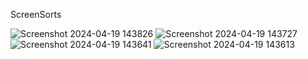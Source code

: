 ScreenSorts

![Screenshot 2024-04-19 143826](https://github.com/Krishm8/strudent_project/assets/148517012/8ec2f4f2-db9a-4350-b8b1-64b4fbdfe600)
![Screenshot 2024-04-19 143727](https://github.com/Krishm8/strudent_project/assets/148517012/4109bd19-6158-4063-8035-6bb73298cc1c)
![Screenshot 2024-04-19 143641](https://github.com/Krishm8/strudent_project/assets/148517012/9ab0caea-ca6d-4f70-9d61-eda6d09f1a49)
![Screenshot 2024-04-19 143613](https://github.com/Krishm8/strudent_project/assets/148517012/9fedc22c-250a-4d97-8f13-4f4270537a07)
